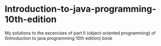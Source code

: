 # Introduction-to-java-programming-10th-edition
My solutions to the excercises of part II (object-oriented programming) of (Introduction to java programming 10th edition)  book 
